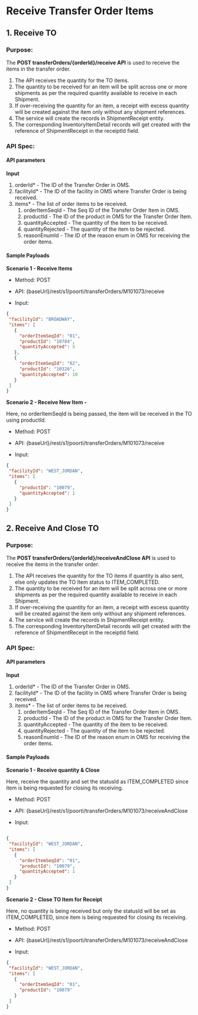 # Receive Transfer Order Items	

## 1. Receive TO

### **Purpose:**
The **POST transferOrders/{orderId}/receive API** is used to receive the items in the transfer order.

1. The API receives the quantity for the TO items.
2. The quantity to be received for an item will be split across one or more shipments as per the required quantity available to receive in each Shipment.
3. If over-receiving the quantity for an item, a receipt with excess quantity will be created against the item only without any shipment references.
4. The service will create the records in ShipmentReceipt entity.
5. The corresponding InventoryItemDetail records will get created with the reference of ShipmentReceipt in the receiptId field. 

### **API Spec:**

#### API parameters

**Input**
1. orderId* - The ID of the Transfer Order in OMS.
2. facilityId* - The ID of the facility in OMS where Transfer Order is being received.
3. items* - The list of order items to be received. 
   1. orderItemSeqId - The Seq ID of the Transfer Order Item in OMS.
   2. productId - The ID of the product in OMS for the Transfer Order Item.
   3. quantityAccepted - The quantity of the item to be received.
   4. quantityRejected - The quantity of the item to be rejected.
   5. reasonEnumId - The ID of the reason enum in OMS for receiving the order items.
  
#### Sample Payloads

**Scenario 1 - Receive Items**

* Method: POST
* API: {baseUrl}/rest/s1/poorti/transferOrders/M101073/receive
  
* Input:
 ```json
 {
  "facilityId": "BROADWAY",
  "items": [
    {
      "orderItemSeqId": "01",
      "productId": "10784",
      "quantityAccepted": 5
    },
    {
      "orderItemSeqId": "02",
      "productId": "10326",
      "quantityAccepted": 10
    }
  ]
}
 ```

**Scenario 2 - Receive New Item -**

Here, no orderItemSeqId is being passed, the item will be received in the TO using productId.

* Method: POST
* API: {baseUrl}/rest/s1/poorti/transferOrders/M101073/receive

* Input:
 ```json
{
  "facilityId": "WEST_JORDAN",
  "items": [
    {
      "productId": "10079",
      "quantityAccepted": 1
    }
  ]
}
 ```

## 2. Receive And Close TO

### **Purpose:**
The **POST transferOrders/{orderId}/receiveAndClose API** is used to receive the items in the transfer order.

1. The API receives the quantity for the TO items if quantity is also sent, else only updates the TO Item status to ITEM_COMPLETED.
2. The quantity to be received for an item will be split across one or more shipments as per the required quantity available to receive in each Shipment.
3. If over-receiving the quantity for an item, a receipt with excess quantity will be created against the item only without any shipment references.
4. The service will create the records in ShipmentReceipt entity.
5. The corresponding InventoryItemDetail records will get created with the reference of ShipmentReceipt in the receiptId field.

### **API Spec:**

#### API parameters

**Input**
1. orderId* - The ID of the Transfer Order in OMS.
2. facilityId* - The ID of the facility in OMS where Transfer Order is being received.
3. items* - The list of order items to be received.
    1. orderItemSeqId - The Seq ID of the Transfer Order Item in OMS.
    2. productId - The ID of the product in OMS for the Transfer Order Item.
    3. quantityAccepted - The quantity of the item to be received.
    4. quantityRejected - The quantity of the item to be rejected.
    5. reasonEnumId - The ID of the reason enum in OMS for receiving the order items.

#### Sample Payloads

**Scenario 1 - Receive quantity & Close**

Here, receive the quantity and set the statusId as ITEM_COMPLETED since item is being requested for closing its receiving.

* Method: POST
* API: {baseUrl}/rest/s1/poorti/transferOrders/M101073/receiveAndClose

* Input:
 ```json

{
  "facilityId": "WEST_JORDAN",
  "items": [
    {
      "orderItemSeqId": "01",
      "productId": "10079",
      "quantityAccepted": 1
    }
  ]
}
 ```

**Scenario 2 - Close TO Item for Receipt**

Here, no quantity is being received but only the statusId will be set as ITEM_COMPLETED, since item is being requested for closing its receiving.

* Method: POST
* API: {baseUrl}/rest/s1/poorti/transferOrders/M101073/receiveAndClose

* Input:
 ```json
{
  "facilityId": "WEST_JORDAN",
  "items": [
    {
      "orderItemSeqId": "01",
      "productId": "10079"
    }
  ]
}
 ```


